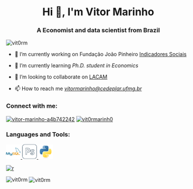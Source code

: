 <h1 align="center">Hi 👋, I'm Vitor Marinho</h1>
<h3 align="center">A Economist and data scientist from Brazil</h3>

<p align="left"> <img src="https://komarev.com/ghpvc/?username=vit0rm&label=Profile%20views&color=0e75b6&style=flat" alt="vit0rm" /> </p>

- 🔭 I’m currently working on Fundação João Pinheiro [Indicadores Sociais](https://rpubs.com/fjp)

- 🌱 I’m currently learning *Ph.D. student in Economics*

- 👯 I’m looking to collaborate on [LACAM](https://figshare.com/articles/dataset/Tabelas_de_Recusos_e_Usos_do_Par_de_2017/23291702)

- 📫 How to reach me *vitormarinho@cedeplar.ufmg.br*

<h3 align="left">Connect with me:</h3>
<p align="left">
<a href="https://linkedin.com/in/vitor-marinho-a4b742242" target="blank"><img align="center" src="https://raw.githubusercontent.com/rahuldkjain/github-profile-readme-generator/master/src/images/icons/Social/linked-in-alt.svg" alt="vitor-marinho-a4b742242" height="30" width="40" /></a>
<a href="https://instagram.com/vit0rmarinh0" target="blank"><img align="center" src="https://raw.githubusercontent.com/rahuldkjain/github-profile-readme-generator/master/src/images/icons/Social/instagram.svg" alt="vit0rmarinh0" height="30" width="40" /></a>
</p>

<h3 align="left">Languages and Tools:</h3>
<p align="left"> <a href="https://www.mysql.com/" target="_blank" rel="noreferrer"> <img src="https://raw.githubusercontent.com/devicons/devicon/master/icons/mysql/mysql-original-wordmark.svg" alt="mysql" width="40" height="40"/> </a> <a href="https://www.photoshop.com/en" target="_blank" rel="noreferrer"> <img src="https://raw.githubusercontent.com/devicons/devicon/master/icons/photoshop/photoshop-line.svg" alt="photoshop" width="40" height="40"/> </a> <a href="https://www.python.org" target="_blank" rel="noreferrer"> <img src="https://raw.githubusercontent.com/devicons/devicon/master/icons/python/python-original.svg" alt="python" width="40" height="40"/> </a> </p>
 <a href="https://www.r-project.org/" target="_blank" rel="noreferrer"> 
    <img src="https://banner2.cleanpng.com/20190618/yhi/kisspng-logo-movistar-brand-trademark-product-rstudio-icon-free-of-papirus-apps-5d08d887815bb1.5167350915608608075299.jpg" alt="r" width="40" height="40"/> 
</a>
     

<p><img align="left" src="https://github-readme-stats.vercel.app/api/top-langs?username=vit0rm&show_icons=true&locale=en&layout=compact" alt="vit0rm" /></p>
           

<p>&nbsp;<img align="center" src="https://github-readme-stats.vercel.app/api?username=vit0rm&show_icons=true&locale=en" alt="vit0rm" /></p>
